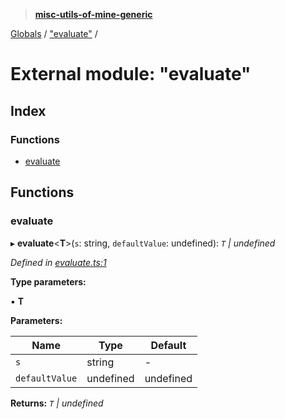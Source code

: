 > **[misc-utils-of-mine-generic](../README.md)**

[Globals](../globals.md) / ["evaluate"](_evaluate_.md) /

# External module: "evaluate"

## Index

### Functions

* [evaluate](_evaluate_.md#evaluate)

## Functions

###  evaluate

▸ **evaluate**<**T**>(`s`: string, `defaultValue`: undefined): *`T` | undefined*

*Defined in [evaluate.ts:1](https://github.com/cancerberoSgx/misc-utils-of-mine/blob/b63bcad/misc-utils-of-mine-generic/src/evaluate.ts#L1)*

**Type parameters:**

▪ **T**

**Parameters:**

Name | Type | Default |
------ | ------ | ------ |
`s` | string | - |
`defaultValue` | undefined |  undefined |

**Returns:** *`T` | undefined*